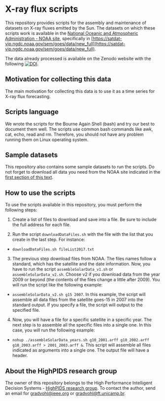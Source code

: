 # X-ray flux scripts
This repository provides scripts for the assembly and maintenance of datasets on X-ray fluxes emitted by the Sun. The datasets on which these scripts work is available in the [National Oceanic and Atmospheric Administration - NOAA site](https://www.ngdc.noaa.gov/stp/spaceweather.html), specifically in [https://satdat-vip.ngdc.noaa.gov/sem/goes/data/new_full](https://satdat-vip.ngdc.noaa.gov/sem/goes/data/new_full).

The data already processed is available on the Zenodo website with the following [![DOI](https://zenodo.org/badge/DOI/10.5281/zenodo.840402.svg)](https://doi.org/10.5281/zenodo.840402).

## Motivation for collecting this data
The main motivation for collecting this data is to use it as a time series for X-ray flux forecasting.

## Scripts language
We wrote the scripts for the Bourne Again Shell (bash) and try our best to document them well. The scripts use common bash commands like awk, cat, echo, read and rm. Therefore, you should not have any problem running them on Linux operating system.

## Sample datasets
This repository also contains some sample datasets to run the scripts. Do not forget to download all data you need from the NOAA site indicated in the [first section of this text](#x-ray-flux-scripts). 

## How to use the scripts
To use the scripts available in this repository, you must perform the following steps:
1. Create a list of files to download and save into a file. Be sure to include the full address for each file.

2. Run the script `downloadDataFiles.sh` with the file with the list that you create in the last step. For instance:

  * `downloadDataFiles.sh fileList2017.txt`

3. The previous step download files from NOAA. The files names follow a standard, which has the satellite and the date information. Now, you have to run the script `assembleSolarData_v1.sh` or `assembleSolarData_v2.sh`. Choose v2 if you download data from the year 2009 or beyond (the contents of the files change a little after 2009). You will run the script like the following example:

  * `assembleSolarData_v2.sh g15 2007`. In this example, the script will assemble all data files from the satellite goes-15 in 2007 into the standard output. If you specify a file, the script will output to the specified file.

4. Now, you will have a file for a specific satellite in a specific year. The next step is to assemble all the specific files into a single one. In this case, you will run the following example:

  * `nohup ./assembleSolarData_years.sh g10_2001.arff g10_2002.arff g10_2003.arff > 2001_2003.arff &`. This script will assemble all files indicated as arguments into a single one. The output file will have a header. 


## About the HighPIDS research group
The owner of this repository belongs to the High Performance Intelligent Decision Systems - [HighPIDS research group](http://highpids.ft.unicamp.br). To contact the author, send an email for <gradvohl@ieee.org> or <gradvohl@ft.unicamp.br>.
